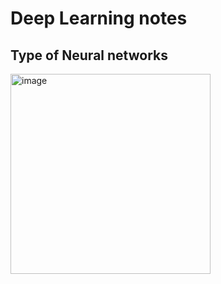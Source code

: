 # Deep Learning notes

## Type of Neural networks

<img width="320" alt="image" src="https://github.com/AbdulHadi806/AI-Advance-Notes/assets/113926529/09842f0f-5b7c-49a2-b710-e28aeaab97f4">
